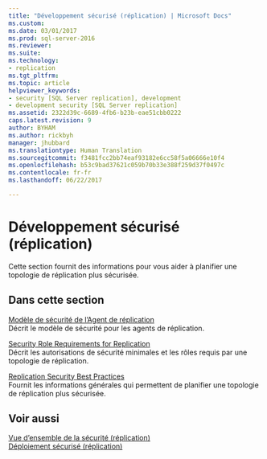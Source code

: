 ```yaml
---
title: "Développement sécurisé (réplication) | Microsoft Docs"
ms.custom: 
ms.date: 03/01/2017
ms.prod: sql-server-2016
ms.reviewer: 
ms.suite: 
ms.technology:
- replication
ms.tgt_pltfrm: 
ms.topic: article
helpviewer_keywords:
- security [SQL Server replication], development
- development security [SQL Server replication]
ms.assetid: 2322d39c-6689-4fb6-b23b-eae51cbb0222
caps.latest.revision: 9
author: BYHAM
ms.author: rickbyh
manager: jhubbard
ms.translationtype: Human Translation
ms.sourcegitcommit: f3481fcc2bb74eaf93182e6cc58f5a06666e10f4
ms.openlocfilehash: b53c9bad37621c059b70b33e388f259d37f0497c
ms.contentlocale: fr-fr
ms.lasthandoff: 06/22/2017

---
```

# <a name="secure-development-replication"></a>Développement sécurisé (réplication)
  Cette section fournit des informations pour vous aider à planifier une topologie de réplication plus sécurisée.  
  
## <a name="in-this-section"></a>Dans cette section  
 [Modèle de sécurité de l’Agent de réplication](../../../relational-databases/replication/security/replication-agent-security-model.md)  
 Décrit le modèle de sécurité pour les agents de réplication.  
  
 [Security Role Requirements for Replication](../../../relational-databases/replication/security/security-role-requirements-for-replication.md)  
 Décrit les autorisations de sécurité minimales et les rôles requis par une topologie de réplication.  
  
 [Replication Security Best Practices](../../../relational-databases/replication/security/replication-security-best-practices.md)  
 Fournit les informations générales qui permettent de planifier une topologie de réplication plus sécurisée.  
  
## <a name="see-also"></a>Voir aussi  
 [Vue d’ensemble de la sécurité &#40;réplication&#41;](../../../relational-databases/replication/security/security-overview-replication.md)   
 [Déploiement sécurisé &#40;réplication&#41;](../../../relational-databases/replication/security/secure-deployment-replication.md)  
  
  
